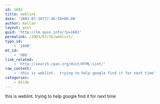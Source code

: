 ```yaml
---
id: 1602
title: weblint
date: '2003-07-16T17:46:58+00:00'
author: Kellan
layout: post
guid: 'http://lm.quxx.info/?p=1602'
permalink: /2003/07/16/weblint/
typo_id:
    - '1600'
mt_id:
    - '986'
link_related:
    - 'http://search.cpan.org/dist/HTML-Lint/'
raw_content:
    - 'this is weblint.  trying to help google find it for next time'
categories:
    - Aside
---
```


this is weblint. trying to help google find it for next time